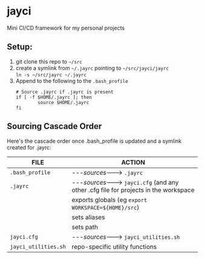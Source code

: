 # jayci
Mini CI/CD framework for my personal projects

## Setup:
1. git clone this repo to `~/src`
2. create a symlink from `~/.jayrc` pointing to `~/src/jayci/jayrc`  
     ```ln -s ~/src/jayrc ~/.jayrc```
3. Append to the following to the `.bash_profile`
     ```
     # Source .jayrc if .jayrc is present
     if [ -f $HOME/.jayrc ]; then
             source $HOME/.jayrc
     fi
     ```

## Sourcing Cascade Order
Here's the cascade order once .bash_profile is updated and a symlink created for .jayrc:

| FILE | ACTION |
|------|--------|
| `.bash_profile` | ---_sources_---> `.jayrc`
| `.jayrc` | ---_sources_---> `jayci.cfg` (and any other .cfg file for projects in the workspace
|        | exports globals (eg `export WORKSPACE=${HOME}/src`)
|        | sets aliases
|        | sets path
| `jayci.cfg` | ---_sources_---> `jayci_utilities.sh`
| `jayci_utilities.sh` | repo-specific utility functions
